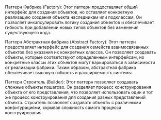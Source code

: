 Паттерн Фабрика (Factory): Этот паттерн предоставляет общий интерфейс для создания объектов, но оставляет конкретную реализацию создания объекта наследникам или подклассам. Он позволяет инкапсулировать логику создания объектов и обеспечивает гибкость при добавлении новых типов объектов без изменения существующего кода.

Паттерн Абстрактная фабрика (Abstract Factory): Этот паттерн предоставляет интерфейс для создания семейств взаимосвязанных объектов без указания их конкретных классов. Он позволяет создавать объекты, которые соответствуют определенным интерфейсам, но конкретные классы этих объектов могут варьироваться в зависимости от реализации фабрики. Таким образом, абстрактная фабрика обеспечивает высокую гибкость и расширяемость системы.

Паттерн Строитель (Builder): Этот паттерн позволяет создавать сложные объекты пошагово. Он разделяет процесс конструирования объекта от его представления, что позволяет использовать один и тот же процесс конструирования для создания разных представлений объекта. Строитель позволяет создавать объекты с различными конфигурациями, скрывая сложность самого процесса конструирования.
